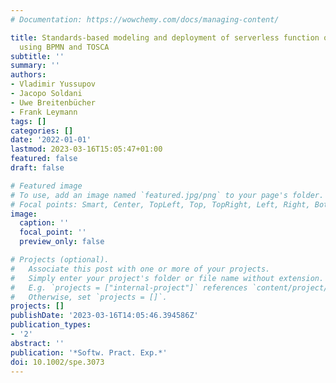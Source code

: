 ```yaml
---
# Documentation: https://wowchemy.com/docs/managing-content/

title: Standards-based modeling and deployment of serverless function orchestrations
  using BPMN and TOSCA
subtitle: ''
summary: ''
authors:
- Vladimir Yussupov
- Jacopo Soldani
- Uwe Breitenbücher
- Frank Leymann
tags: []
categories: []
date: '2022-01-01'
lastmod: 2023-03-16T15:05:47+01:00
featured: false
draft: false

# Featured image
# To use, add an image named `featured.jpg/png` to your page's folder.
# Focal points: Smart, Center, TopLeft, Top, TopRight, Left, Right, BottomLeft, Bottom, BottomRight.
image:
  caption: ''
  focal_point: ''
  preview_only: false

# Projects (optional).
#   Associate this post with one or more of your projects.
#   Simply enter your project's folder or file name without extension.
#   E.g. `projects = ["internal-project"]` references `content/project/deep-learning/index.md`.
#   Otherwise, set `projects = []`.
projects: []
publishDate: '2023-03-16T14:05:46.394586Z'
publication_types:
- '2'
abstract: ''
publication: '*Softw. Pract. Exp.*'
doi: 10.1002/spe.3073
---
```

